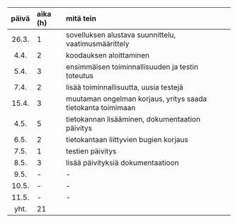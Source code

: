 | päivä | aika (h) | mitä tein  |
| :----:|:-----| :-----|
| 26.3. | 1    | sovelluksen alustava suunnittelu, vaatimusmäärittely |
| 4.4.  | 2    | koodauksen aloittaminen |
| 5.4.  | 3    | ensimmäisen toiminnallisuuden ja testin toteutus |
| 7.4.  | 2    | lisää toiminnallisuutta, uusia testejä |
| 15.4. | 3    | muutaman ongelman korjaus, yritys saada tietokanta toimimaan |
| 4.5.  | 5    | tietokannan lisääminen, dokumentaation päivitys |
| 6.5.  | 2    | tietokantaan liittyvien bugien korjaus |
| 7.5.  | 1    | testien päivitys |
| 8.5.  | 3    | lisää päivityksiä dokumentaatioon |
| 9.5.  | -    | - |
| 10.5. | -    | - |
| 11.5. | -    | - |
| yht.  | 21   |  | 
